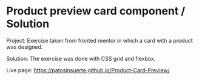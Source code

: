 # Product preview card component / Solution

Project:
Exercise taken from fronted mentor in which a card with a product was designed.

Solution:
The exercise was done with CSS grid and flexbox.

Live page:
https://patosinsuerte.github.io/Product-Card-Preview/


